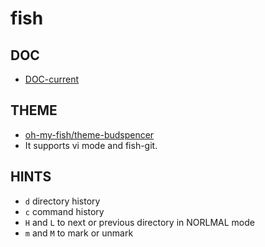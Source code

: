 # fish

## DOC

- [DOC-current](https://fishshell.com/docs/current/)

## THEME

- [oh-my-fish/theme-budspencer](https://github.com/oh-my-fish/theme-budspencer)
- It supports vi mode and fish-git.

## HINTS

- `d` directory history
- `c` command history
- `H` and `L` to next or previous directory in NORLMAL mode
- `m` and `M` to mark or unmark
